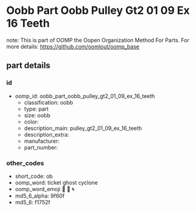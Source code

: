 # Oobb Part Oobb Pulley Gt2 01 09 Ex 16 Teeth  

note: This is part of OOMP the Oopen Organization Method For Parts. For more details: https://github.com/oomlout/oomp_base

##  part details





### id
* oomp_id: oobb_part_oobb_pulley_gt2_01_09_ex_16_teeth
  * classification: oobb
  * type: part
  * size: oobb
  * color: 
  * description_main: pulley_gt2_01_09_ex_16_teeth
  * description_extra: 
  * manufacturer: 
  * part_number: 

### other_codes
* short_code: ob
* oomp_word: ticket ghost cyclone
* oomp_word_emoji :ticket: :ghost: :cyclone:
* md5_6_alpha: 9f60f
* md5_6: f1752f